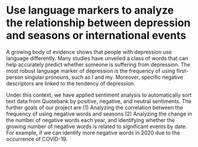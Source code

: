 # Use language markers to analyze the relationship between depression and seasons or international events

A growing body of evidence shows that people with depression use language differently. Many studies have unveiled a class of words that can help accurately predict whether someone is suffering from depression. The most robust language marker of depression is the frequency of using first-person singular pronouns, such as I and my. Moreover, specific negative descriptors are linked to the tendency of depression.

Under this context, we have applied sentiment analysis to automatically sort text data from Quotebank by positive, negative, and neutral sentiments. The further goals of our project are (1) Analyzing the correlation between the frequency of using negative words and seasons (2) Analyzing the change in the number of negative words each year, and identifying whether the growing number of negative words is related to significant events by date. For example, if we can identify more negative words in 2020 due to the occurrence of COVID-19.

###
